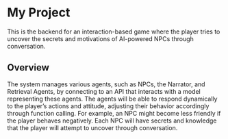 # My Project
This is the backend for an interaction-based game where the player tries to uncover the secrets and motivations of AI-powered NPCs through conversation.

## Overview
The system manages various agents, such as NPCs, the Narrator, and Retrieval Agents, by connecting to an API that interacts with a model representing these agents. 
The agents will be able to respond dynamically to the player’s actions and attitude, adjusting their behavior accordingly through function calling. For example, an NPC might become less 
friendly if the player behaves negatively. Each NPC will have secrets and knowledge that the player will attempt to uncover through conversation.
